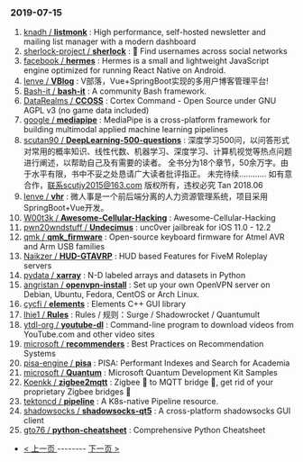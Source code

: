 ### 2019-07-15 
1. [knadh / **listmonk**](https://github.com/knadh/listmonk) : High performance, self-hosted newsletter and mailing list manager with a modern dashboard
1. [sherlock-project / **sherlock**](https://github.com/sherlock-project/sherlock) : 🔎 Find usernames across social networks
1. [facebook / **hermes**](https://github.com/facebook/hermes) : Hermes is a small and lightweight JavaScript engine optimized for running React Native on Android.
1. [lenve / **VBlog**](https://github.com/lenve/VBlog) : V部落，Vue+SpringBoot实现的多用户博客管理平台!
1. [Bash-it / **bash-it**](https://github.com/Bash-it/bash-it) : A community Bash framework.
1. [DataRealms / **CCOSS**](https://github.com/DataRealms/CCOSS) : Cortex Command - Open Source under GNU AGPL v3 (no game data included)
1. [google / **mediapipe**](https://github.com/google/mediapipe) : MediaPipe is a cross-platform framework for building multimodal applied machine learning pipelines
1. [scutan90 / **DeepLearning-500-questions**](https://github.com/scutan90/DeepLearning-500-questions) : 深度学习500问，以问答形式对常用的概率知识、线性代数、机器学习、深度学习、计算机视觉等热点问题进行阐述，以帮助自己及有需要的读者。 全书分为18个章节，50余万字。由于水平有限，书中不妥之处恳请广大读者批评指正。 未完待续............ 如有意合作，联系scutjy2015@163.com 版权所有，违权必究 Tan 2018.06
1. [lenve / **vhr**](https://github.com/lenve/vhr) : 微人事是一个前后端分离的人力资源管理系统，项目采用SpringBoot+Vue开发。
1. [W00t3k / **Awesome-Cellular-Hacking**](https://github.com/W00t3k/Awesome-Cellular-Hacking) : Awesome-Cellular-Hacking
1. [pwn20wndstuff / **Undecimus**](https://github.com/pwn20wndstuff/Undecimus) : unc0ver jailbreak for iOS 11.0 - 12.2
1. [qmk / **qmk_firmware**](https://github.com/qmk/qmk_firmware) : Open-source keyboard firmware for Atmel AVR and Arm USB families
1. [Naikzer / **HUD-GTAVRP**](https://github.com/Naikzer/HUD-GTAVRP) : HUD based Features for FiveM Roleplay servers
1. [pydata / **xarray**](https://github.com/pydata/xarray) : N-D labeled arrays and datasets in Python
1. [angristan / **openvpn-install**](https://github.com/angristan/openvpn-install) : Set up your own OpenVPN server on Debian, Ubuntu, Fedora, CentOS or Arch Linux.
1. [cycfi / **elements**](https://github.com/cycfi/elements) : Elements C++ GUI library
1. [lhie1 / **Rules**](https://github.com/lhie1/Rules) : Rules / 规则：Surge / Shadowrocket / Quantumult
1. [ytdl-org / **youtube-dl**](https://github.com/ytdl-org/youtube-dl) : Command-line program to download videos from YouTube.com and other video sites
1. [microsoft / **recommenders**](https://github.com/microsoft/recommenders) : Best Practices on Recommendation Systems
1. [pisa-engine / **pisa**](https://github.com/pisa-engine/pisa) : PISA: Performant Indexes and Search for Academia
1. [microsoft / **Quantum**](https://github.com/microsoft/Quantum) : Microsoft Quantum Development Kit Samples
1. [Koenkk / **zigbee2mqtt**](https://github.com/Koenkk/zigbee2mqtt) : Zigbee 🐝 to MQTT bridge 🌉, get rid of your proprietary Zigbee bridges 🔨
1. [tektoncd / **pipeline**](https://github.com/tektoncd/pipeline) : A K8s-native Pipeline resource.
1. [shadowsocks / **shadowsocks-qt5**](https://github.com/shadowsocks/shadowsocks-qt5) : A cross-platform shadowsocks GUI client
1. [gto76 / **python-cheatsheet**](https://github.com/gto76/python-cheatsheet) : Comprehensive Python Cheatsheet 

- [ < 上一页 ](https://github.com/able8/github-trending-daily-record/blob/master/2019-07-14.md) -------- [ 下一页 > ](https://github.com/able8/github-trending-daily-record/blob/master/2019-07-16.md)